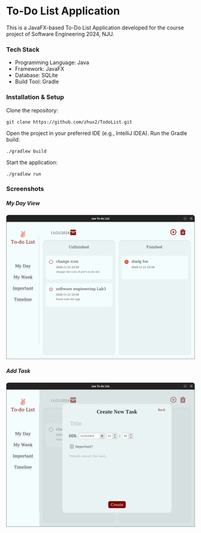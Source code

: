# To-Do List Application

This is a JavaFX-based To-Do List Application developed for the course project of Software Engineering 2024, NJU.

### Tech Stack

* Programming Language: Java
* Framework: JavaFX
* Database: SQLite
* Build Tool: Gradle

### Installation & Setup

Clone the repository:

    git clone https://github.com/zhux2/TodoList.git

Open the project in your preferred IDE (e.g., IntelliJ IDEA).
Run the Gradle build:

    ./gradlew build

Start the application:

    ./gradlew run

### Screenshots

##### My Day View
![myday](screenshots/MyDayView.png)

##### Add Task
![addtask](screenshots/AddTask.png)
